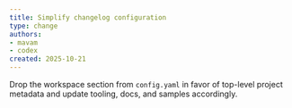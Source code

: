 ```yaml
---
title: Simplify changelog configuration
type: change
authors:
- mavam
- codex
created: 2025-10-21
---
```


Drop the workspace section from `config.yaml` in favor of top-level project
metadata and update tooling, docs, and samples accordingly.

